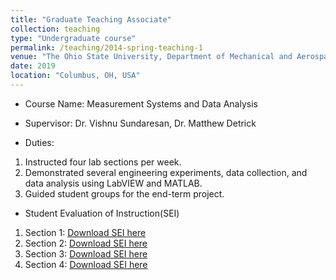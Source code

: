 ```yaml
---
title: "Graduate Teaching Associate"
collection: teaching
type: "Undergraduate course"
permalink: /teaching/2014-spring-teaching-1
venue: "The Ohio State University, Department of Mechanical and Aerospace Engineering"
date: 2019
location: "Columbus, OH, USA"
---
```


* Course Name: Measurement Systems and Data Analysis

* Supervisor: Dr. Vishnu Sundaresan, Dr. Matthew Detrick

* Duties: 
 1. Instructed four lab sections per week.
 2. Demonstrated several engineering experiments, data collection, and data analysis using LabVIEW and MATLAB.
 3. Guided student groups for the end-term project.
 
 * Student Evaluation of Instruction(SEI)
  1. Section 1: [Download SEI here](http://varunlochab.github.io/files/SEI4.pdf)
  2. Section 2: [Download SEI here](http://varunlochab.github.io/files/SEI2.pdf)
  3. Section 3: [Download SEI here](http://varunlochab.github.io/files/SEI3.pdf)
  4. Section 4: [Download SEI here](http://varunlochab.github.io/files/SEI1.pdf)
